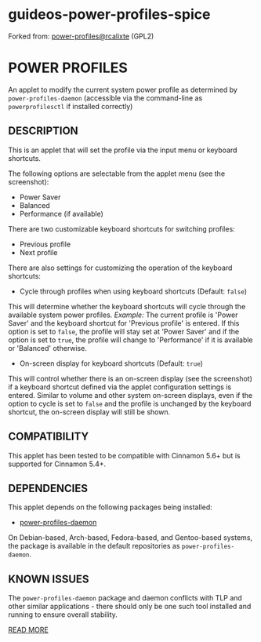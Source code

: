 # guideos-power-profiles-spice

Forked from: [power-profiles@rcalixte](https://github.com/linuxmint/cinnamon-spices-applets/tree/master/power-profiles%40rcalixte) (GPL2)    
     

POWER PROFILES
==============

An applet to modify the current system power profile as determined by
`power-profiles-daemon` (accessible via the command-line as `powerprofilesctl`
if installed correctly)

DESCRIPTION
-----------

This is an applet that will set the profile via the input menu or keyboard
shortcuts.

The following options are selectable from the applet menu (see the screenshot):

* Power Saver
* Balanced
* Performance (if available)

There are two customizable keyboard shortcuts for switching profiles:

* Previous profile
* Next profile

There are also settings for customizing the operation of the keyboard
shortcuts:

* Cycle through profiles when using keyboard shortcuts (Default: `false`)

 This will determine whether the keyboard shortcuts will cycle through the
 available system power profiles.
 _Example:_ The current profile is 'Power Saver' and the keyboard shortcut for
 'Previous profile' is entered. If this option is set to `false`, the profile
 will stay set at 'Power Saver' and if the option is set to `true`, the
 profile will change to 'Performance' if it is available or 'Balanced'
 otherwise.

* On-screen display for keyboard shortcuts (Default: `true`)

 This will control whether there is an on-screen display (see the screenshot)
 if a keyboard shortcut defined via the applet configuration settings is
 entered. Similar to volume and other system on-screen displays, even if the
 option to cycle is set to `false` and the profile is unchanged by the keyboard
 shortcut, the on-screen display will still be shown.

COMPATIBILITY
-------------

This applet has been tested to be compatible with Cinnamon 5.6+ but is
supported for Cinnamon 5.4+.

DEPENDENCIES
------------

This applet depends on the following packages being installed:

* [power-profiles-daemon](https://gitlab.freedesktop.org/upower/power-profiles-daemon)

On Debian-based, Arch-based, Fedora-based, and Gentoo-based systems, the
package is available in the default repositories as `power-profiles-daemon`.

KNOWN ISSUES
------------

The `power-profiles-daemon` package and daemon conflicts with TLP and other
similar applications - there should only be one such tool installed and
running to ensure overall stability.

[READ MORE](https://gitlab.freedesktop.org/upower/power-profiles-daemon#conflicts)

